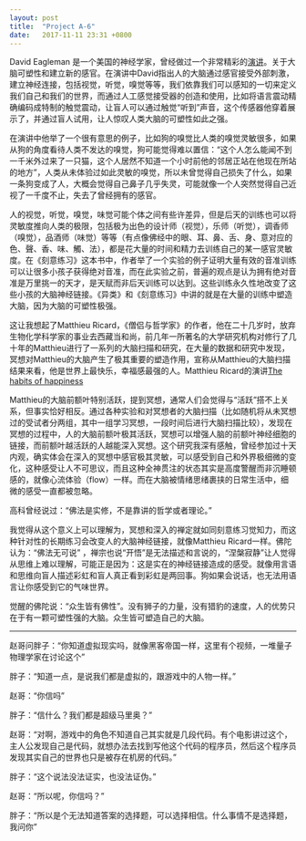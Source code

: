 ```yaml
---
layout: post
title:  "Project A-6"
date:   2017-11-11 23:31 +0800
---
```


David Eagleman 是一个美国的神经学家，曾经做过一个非常精彩的[演讲](https://www.youtube.com/watch?v=4c1lqFXHvqI&t=981s)。关于大脑可塑性和建立新的感官。在演讲中David指出人的大脑通过感官接受外部刺激，建立神经连接，包括视觉，听觉，嗅觉等等，我们依靠我们可以感知的一切来定义我们自己和我们的世界，而通过人工感觉接受器的创造和使用，比如将语言震动精确编码成特制的触觉震动，让盲人可以通过触觉“听到”声音，这个传感器他穿着展示了，并通过盲人试用，让人惊叹人类大脑的可塑性如此之强。

在演讲中他举了一个很有意思的例子，比如狗的嗅觉比人类的嗅觉灵敏很多，如果从狗的角度看待人类不发达的嗅觉，狗可能觉得难以置信：“这个人怎么能闻不到一千米外过来了一只猫，这个人居然不知道一个小时前他的邻居正站在他现在所站的地方”，人类从未体验过如此灵敏的嗅觉，所以未曾觉得自己损失了什么，如果一条狗变成了人，大概会觉得自己鼻子几乎失灵，可能就像一个人突然觉得自己近视了一千度不止，失去了曾经拥有的感官。

人的视觉，听觉，嗅觉，味觉可能个体之间有些许差异，但是后天的训练也可以将灵敏度推向人类的极限，包括极为出色的设计师（视觉），乐师（听觉），调香师（嗅觉），品酒师（味觉）等等（有点像佛经中的眼、耳、鼻、舌、身、意对应的色、聲、香、味、觸、法），都是花大量的时间和精力去训练自己的某一感官灵敏度。在《刻意练习》这本书中，作者举了一个实验的例子证明大量有效的音准训练可以让很多小孩子获得绝对音准，而在此实验之前，普遍的观点是认为拥有绝对音准是万里挑一的天才，是天赋而非后天训练可以达到。这些训练永久性地改变了这些小孩的大脑神经链接。《异类》和《刻意练习》中讲的就是在大量的训练中塑造大脑，因为大脑的可塑性极强。

这让我想起了Matthieu Ricard，《僧侣与哲学家》的作者，他在二十几岁时，放弃生物化学科学家的事业去西藏当和尚，前几年一所著名的大学研究机构对修行了几十年的Matthieu进行了一系列的大脑扫描和研究，在大量的数据和研究中发现，冥想对Matthieu的大脑产生了极其重要的塑造作用，宣称从Matthieu的大脑扫描结果来看，他是世界上最快乐，幸福感最强的人。Matthieu Ricard的演讲[The habits of happiness](https://www.youtube.com/watch?v=vbLEf4HR74E&t=25s&list=LLiWfGBvckvyewoTkyY8eqSg&index=8)

Matthieu的大脑前额叶特别活跃，提到冥想，通常人们会觉得与“活跃”搭不上关系，但事实恰好相反。通过各种实验和对冥想者的大脑扫描（比如随机将从未冥想过的受试者分两组，其中一组学习冥想，一段时间后进行大脑扫描比较），发现在冥想的过程中，人的大脑前额叶极其活跃，冥想可以增强人脑的前额叶神经细胞的链接，而前额叶越活跃的人越能深入冥想。这个研究我深有感触，曾经参加过十天内观，确实体会在深入的冥想中感官极其灵敏，可以感受到自己和外界极细微的变化，这种感受让人不可思议，而且这种全神贯注的状态其实是高度警醒而非沉睡顿感的，就像心流体验（flow）一样。而在大脑被情绪思绪裹挟的日常生活中，细微的感受一直都被忽略。

高科曾经说过：“佛法是实修，不是靠讲的哲学或者理论。”

我觉得从这个意义上可以理解为，冥想和深入的禅定就如同刻意练习觉知力，而这种针对性的长期练习会改变人的大脑神经链接，就像Matthieu Ricard一样。佛陀认为：“佛法无可说” ，禅宗也说“开悟”是无法描述和言说的，“涅槃寂静”让人觉得从思维上难以理解，可能正是因为：这是实在的神经链接造成的感受。就像用言语和思维向盲人描述彩虹和盲人真正看到彩虹是两回事。狗如果会说话，也无法用语言让你感受到它的气味世界。

觉醒的佛陀说：“众生皆有佛性”。没有狮子的力量，没有猎豹的速度，人的优势只在于有一颗可塑性强的大脑。众生皆可塑造自己的大脑。





----



赵哥问胖子：“你知道虚拟现实吗，就像黑客帝国一样，这里有个视频，一堆量子物理学家在讨论这个”

胖子：“知道一点，是说我们都是虚拟的，跟游戏中的人物一样。”

赵哥：“你信吗”

胖子：“信什么？我们都是超级马里奥？”

赵哥：“对啊，游戏中的角色不知道自己其实就是几段代码。有个电影讲过这个，主人公发现自己是代码，就想办法去找到写他这个代码的程序员，然后这个程序员发现其实自己的世界也只是被存在机房的代码。”

胖子：“这个说法没法证实，也没法证伪。”

赵哥：“所以呢，你信吗？”

胖子：“所以是个无法知道答案的选择题，可以选择相信。什么事情不是选择题，我问你”

